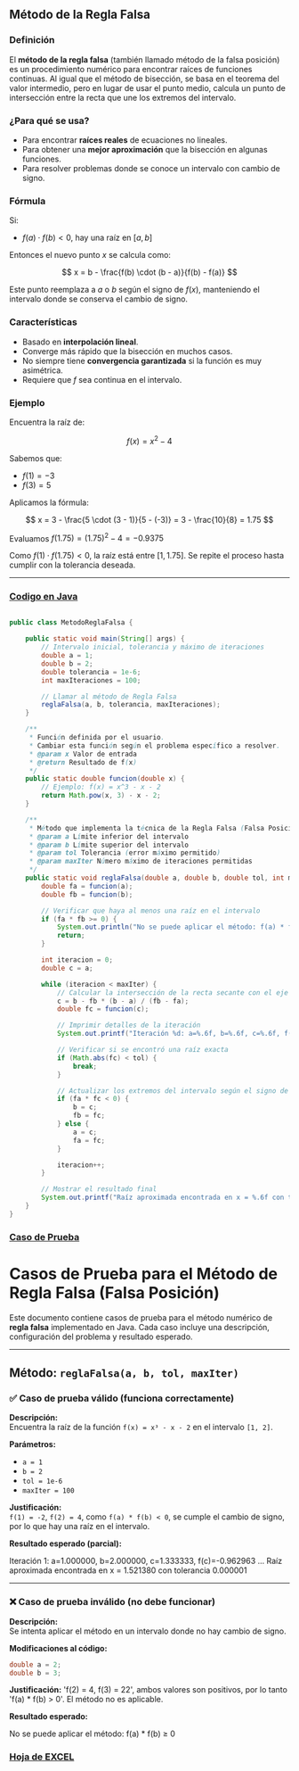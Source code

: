 ## **Método de la Regla Falsa**

### **Definición**
El **método de la regla falsa** (también llamado método de la falsa posición) es un procedimiento numérico para encontrar raíces de funciones continuas. Al igual que el método de bisección, se basa en el teorema del valor intermedio, pero en lugar de usar el punto medio, calcula un punto de intersección entre la recta que une los extremos del intervalo.

### **¿Para qué se usa?**
- Para encontrar **raíces reales** de ecuaciones no lineales.
- Para obtener una **mejor aproximación** que la bisección en algunas funciones.
- Para resolver problemas donde se conoce un intervalo con cambio de signo.

### **Fórmula**

Si:
- $f(a) \cdot f(b) < 0$, hay una raíz en $[a, b]$

Entonces el nuevo punto $x$ se calcula como:

$$
x = b - \frac{f(b) \cdot (b - a)}{f(b) - f(a)}
$$

Este punto reemplaza a $a$ o $b$ según el signo de $f(x)$, manteniendo el intervalo donde se conserva el cambio de signo.

### **Características**
- Basado en **interpolación lineal**.
- Converge más rápido que la bisección en muchos casos.
- No siempre tiene **convergencia garantizada** si la función es muy asimétrica.
- Requiere que $f$ sea continua en el intervalo.

### **Ejemplo**

Encuentra la raíz de:

$$
f(x) = x^2 - 4
$$

Sabemos que:
- $f(1) = -3$
- $f(3) = 5$

Aplicamos la fórmula:

$$
x = 3 - \frac{5 \cdot (3 - 1)}{5 - (-3)} = 3 - \frac{10}{8} = 1.75
$$

Evaluamos $f(1.75) = (1.75)^2 - 4 = -0.9375$

Como $f(1) \cdot f(1.75) < 0$, la raíz está entre $[1, 1.75]$. Se repite el proceso hasta cumplir con la tolerancia deseada.

---

### [Codigo en Java](.java)

```java

public class MetodoReglaFalsa {

    public static void main(String[] args) {
        // Intervalo inicial, tolerancia y máximo de iteraciones
        double a = 1;
        double b = 2;
        double tolerancia = 1e-6;
        int maxIteraciones = 100;

        // Llamar al método de Regla Falsa
        reglaFalsa(a, b, tolerancia, maxIteraciones);
    }

    /**
     * Función definida por el usuario.
     * Cambiar esta función según el problema específico a resolver.
     * @param x Valor de entrada
     * @return Resultado de f(x)
     */
    public static double funcion(double x) {
        // Ejemplo: f(x) = x^3 - x - 2
        return Math.pow(x, 3) - x - 2;
    }

    /**
     * Método que implementa la técnica de la Regla Falsa (Falsa Posición) para encontrar una raíz de la función.
     * @param a Límite inferior del intervalo
     * @param b Límite superior del intervalo
     * @param tol Tolerancia (error máximo permitido)
     * @param maxIter Número máximo de iteraciones permitidas
     */
    public static void reglaFalsa(double a, double b, double tol, int maxIter) {
        double fa = funcion(a);
        double fb = funcion(b);

        // Verificar que haya al menos una raíz en el intervalo
        if (fa * fb >= 0) {
            System.out.println("No se puede aplicar el método: f(a) * f(b) ≥ 0");
            return;
        }

        int iteracion = 0;
        double c = a;

        while (iteracion < maxIter) {
            // Calcular la intersección de la recta secante con el eje x
            c = b - fb * (b - a) / (fb - fa);
            double fc = funcion(c);

            // Imprimir detalles de la iteración
            System.out.printf("Iteración %d: a=%.6f, b=%.6f, c=%.6f, f(c)=%.6f%n", iteracion + 1, a, b, c, fc);

            // Verificar si se encontró una raíz exacta
            if (Math.abs(fc) < tol) {
                break;
            }

            // Actualizar los extremos del intervalo según el signo de f(c)
            if (fa * fc < 0) {
                b = c;
                fb = fc;
            } else {
                a = c;
                fa = fc;
            }

            iteracion++;
        }

        // Mostrar el resultado final
        System.out.printf("Raíz aproximada encontrada en x = %.6f con tolerancia %.6f%n", c, tol);
    }
}

```

### [Caso de Prueba](Casos_de_Prueba) 

# Casos de Prueba para el Método de Regla Falsa (Falsa Posición)

Este documento contiene casos de prueba para el método numérico de **regla falsa** implementado en Java. Cada caso incluye una descripción, configuración del problema y resultado esperado.

---

## Método: `reglaFalsa(a, b, tol, maxIter)`

### ✅ Caso de prueba válido (funciona correctamente)

**Descripción:**  
Encuentra la raíz de la función `f(x) = x³ - x - 2` en el intervalo `[1, 2]`.

**Parámetros:**
- `a = 1`
- `b = 2`
- `tol = 1e-6`
- `maxIter = 100`

**Justificación:**  
`f(1) = -2`, `f(2) = 4`, como `f(a) * f(b) < 0`, se cumple el cambio de signo, por lo que hay una raíz en el intervalo.

**Resultado esperado (parcial):**

Iteración 1: a=1.000000, b=2.000000, c=1.333333, f(c)=-0.962963
...
Raíz aproximada encontrada en x = 1.521380 con tolerancia 0.000001

---

### ❌ Caso de prueba inválido (no debe funcionar)

**Descripción:**  
Se intenta aplicar el método en un intervalo donde no hay cambio de signo.

**Modificaciones al código:**
```java
double a = 2;
double b = 3;
```

**Justificación:**
'f(2) = 4, f(3) = 22', ambos valores son positivos, por lo tanto 'f(a) * f(b) > 0'. El método no es aplicable.

**Resultado esperado:**

No se puede aplicar el método: f(a) * f(b) ≥ 0

### [Hoja de EXCEL](Regla_Falsa.xlsx)

